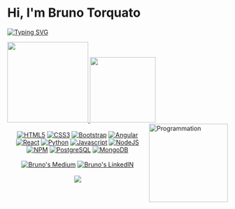 # Hi, I'm Bruno Torquato

[![Typing SVG](https://readme-typing-svg.herokuapp.com?color=8711BD&lines=Hello%2C+world!;Welcome+to+my+Github)](https://git.io/typing-svg)

<!-- [![Twitter](https://img.shields.io/badge/Twitter-%231DA1F2.svg?&style=flat-square&logo=twitter&logoColor=white)](https://twitter.com/warengonzaga) [![LinkedIn](https://img.shields.io/badge/LinkedIn-%230077B5.svg?&style=flat-square&logo=linkedin&logoColor=white)](https://linkedin.com/in/warengonzagaofficial) [![YouTube](https://img.shields.io/badge/YouTube-%23FF0000.svg?&style=flat-square&logo=youtube&logoColor=white)](https://youtube.com/warengonzaga) [![DEV](https://img.shields.io/badge/DEV-%23000000.svg?&style=flat-square&logo=dev.to&logoColor=white)](https://dev.to/warengonzaga) [![BMC](https://img.shields.io/badge/BuyMeaCoffee-%23FFDD00.svg?&style=flat-square&logo=buy-me-a-coffee&logoColor=black)](https://bmc.xyz/warengonzaga) -->



<div>
  <a href="https://github.com/schwarzx">
<!--   <img height="180em" src="https://github-readme-stats.vercel.app/api?username=schwarzx&show_icons=true&theme=radical&include_all_commits=true&count_private=true" />
  <img height="180em" src="https://github-readme-stats.vercel.app/api/top-langs/?username=schwarzx&layout=compact&langs_count=16&theme=dracula" />
  <img align="right" src="https://i.giphy.com/media/LmNwrBhejkK9EFP504/200w.webp" alt="Programmation" width="175" /> -->
  <img height="185em" src="https://github-readme-stats.vercel.app/api?username=schwarzx&show_icons=true&theme=react&title_color=8711bd&icon_color=8711bd&hide_border=true&include_all_commits=true&count_private=true"/>
  <img height="150em" src="https://github-readme-stats.vercel.app/api/top-langs/?username=schwarzx&theme=react&title_color=8711bd&icon_color=8711bd&hide_border=true&layout=compact"/>
  <img align="right" src="https://i.giphy.com/media/LmNwrBhejkK9EFP504/200w.webp" alt="Programmation" width="180">
<div>
<br /> 


 
<div align="center">   
  <a href="https://www.w3.org/html/" target="_blank"><img  alt="HTML5" src="https://img.icons8.com/color/30/000000/html-5.png" /></a>
  <a href="https://www.w3schools.com/css/" target="_blank"><img  alt="CSS3" src="https://img.icons8.com/color/30/000000/css3.png" /></a>
  <a href="https://getbootstrap.com/" target="_blank"><img alt="Bootstrap" src="https://img.icons8.com/color/30/000000/bootstrap.png" /></a>
  <a href="https://angular.io/" target="_blank"><img alt="Angular" src="https://img.icons8.com/color/30/000000/angularjs.png" /></a>
  <a href="https://reactjs.org/" target="_blank"><img alt="React" src="https://img.icons8.com/plasticine/30/000000/react.png" /></a>
  <a href="https://www.python.org/doc/" target="_blank"><img  alt="Python" src="https://img.icons8.com/color/30/000000/python.png" /></a>
  <a href="https://developer.mozilla.org/en-US/docs/Web/JavaScript" target="_blank"><img  alt="Javascript" src="https://img.icons8.com/color/30/000000/javascript.png" /></a>
  <a href="https://nodejs.org/en/docs/" target="_blank"><img  alt="NodeJS" src="https://img.icons8.com/color/30/000000/nodejs.png" /></a>
  <a href="https://www.npmjs.com/" target="_blank"><img  alt="NPM" src="https://img.icons8.com/color/30/000000/npm.png" /></a>
  <a href="https://www.postgresql.org/" target="_blank"><img  alt="PostgreSQL" src="https://img.icons8.com/color/30/000000/postgreesql.png" /></a>
  <a href="https://www.mongodb.com/" target="_blank"><img  alt="MongoDB" src="https://img.icons8.com/color/30/000000/mongodb.png" /></a> 
</div>
<br />

  
<div align="center">
  <a href="https://medium.com/@schwarzx" target="_blank"><img alt="Bruno's Medium" src="https://img.shields.io/badge/Medium-12100E?style=for-the-badge&logo=medium&logoColor=white" /></a>
  <a href="https://www.linkedin.com/in/brunotsc/" target="_blank"><img alt="Bruno's LinkedIN" src="https://img.shields.io/badge/LinkedIn-0077B5?style=for-the-badge&logo=linkedin&logoColor=white" /></a>
<!--   <a href="https://twitter.com/_schwarzx" target="_blank"><img  alt="Bruno's Twitter"  src="https://img.shields.io/badge/Twitter-1DA1F2?style=for-the-badge&logo=twitter&logoColor=white" /></a>
  <a href="https://www.linkedin.com/in/brunotsc/" target="_blank"><img alt="Bruno's Instagram" src="https://img.shields.io/badge/Instagram-E4405F?style=for-the-badge&logo=instagram&logoColor=white" /></a> -->
   <br />
  <br />
  <a href="https://hits.seeyoufarm.com" target="_blank"><img src="https://hits.seeyoufarm.com/api/count/incr/badge.svg?url=https%3A%2F%2Fgithub.com%2Fschwarzx%2Fhit-counter&count_bg=%238711BD&title_bg=%23555555&icon=&icon_color=%23E7E7E7&title=hits&edge_flat=true"/></a>
<!--   <a href="https://hits.seeyoufarm.com"><img src="https://hits.seeyoufarm.com/api/count/incr/badge.svg?url=https%3A%2F%2Fgithub.com%2Fschwarzx%2Fhit-counter&count_bg=%238711BD&title_bg=%23555555&icon=&icon_color=%23E7E7E7&title=hits&edge_flat=true"/></a> -->
</div>
<br />
  
##

  
